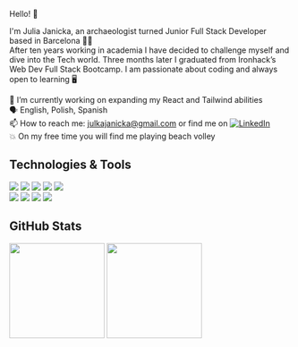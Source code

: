 Hello! 👋

I'm Julia Janicka, an archaeologist turned Junior Full Stack Developer based in Barcelona 👩‍💻
</br>
After ten years working in academia I have decided to challenge myself and dive into the Tech world. Three months later I graduated from Ironhack’s Web Dev Full Stack Bootcamp. I am passionate about coding and always open to learning 🖥️

🔭 I’m currently working on expanding my React and Tailwind abilities 
</br>
🗣 English, Polish, Spanish </br>
📫 How to reach me: julkajanicka@gmail.com or find me on <a href="https://www.linkedin.com/in/julia-janicka/" rel="nofollow"><img src="https://camo.githubusercontent.com/7e1a1a039c75a7c4d2a91d7f97bf0a1c2adcf7cb49b7dbbfc02963a4f9fdaca4/68747470733a2f2f696d672e736869656c64732e696f2f62616467652f6c696e6b6564696e2d2532333030373742352e7376673f7374796c653d666f722d7468652d6261646765266c6f676f3d6c696e6b6564696e266c6f676f436f6c6f723d7768697465" alt="LinkedIn" data-canonical-src="https://img.shields.io/badge/linkedin-%230077B5.svg?style=for-the-badge&amp;logo=linkedin&amp;logoColor=white" style="max-width: 90%;"> </a>
  </br>
💥 On my free time you will find me playing beach volley 



## Technologies & Tools
![](https://img.shields.io/badge/Frontend-HTML5-informational?style=flat&logo=HTML5&logoColor=white&color=2bbc8a)
![](https://img.shields.io/badge/Frontend-CSS3-informational?style=flat&logo=CSS3&logoColor=white&color=2bbc8a)
![](https://img.shields.io/badge/Frontend-JavaScript-informational?style=flat&logo=javascript&logoColor=white&color=2bbc8a)
![](https://img.shields.io/badge/Frontend-React-informational?style=flat&logo=react&logoColor=white&color=2bbc8a)
![](https://img.shields.io/badge/Frontend-TailwindCSS-informational?style=flat&logo=tailwindcss&logoColor=white&color=2bbc8a)
</br>
![](https://img.shields.io/badge/Backend-NodeJS-informational?style=flat&logo=nodejs&logoColor=white&color=2bbc8a)
![](https://img.shields.io/badge/Backend-ExpressJS-informational?style=flat&logo=expressjs&logoColor=white&color=2bbc8a)
![](https://img.shields.io/badge/DB-MongoDB-informational?style=flat&logo=mongodb&logoColor=white&color=2bbc8a)
![](https://img.shields.io/badge/API-Postman-informational?style=flat&logo=postman&logoColor=white&color=2bbc8a)

## GitHub Stats
  <img height="170px" src="https://github-readme-stats.vercel.app/api?username=juliajulia89&show_icons=true&theme=vue&icon_color=f4cd7c&hide_border=true" />
  <img height="170px" src="https://github-readme-stats.vercel.app/api/top-langs/?username=juliajulia89&layout=compact&theme=vue&hide_border=true" />



